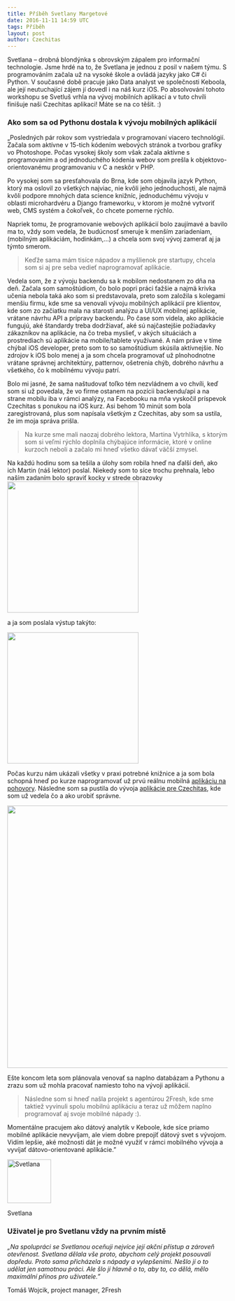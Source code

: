 ```yaml
---
title: Příběh Svetlany Margetové
date: 2016-11-11 14:59 UTC
tags: Příběh
layout: post
author: Czechitas
---
```


Svetlana – drobná blondýnka s obrovským zápalem pro informační technologie. Jsme hrdé na to, že Svetlana je jednou z posil v našem týmu. S programováním začala už na vysoké škole a ovládá jazyky jako C# či Python. V současné době pracuje jako Data analyst ve společnosti Keboola, ale její neutuchající zájem jí dovedl i na náš kurz iOS. Po absolvování tohoto workshopu se Svetluš vrhla na vývoj mobilních aplikací a v tuto chvíli finišuje naši Czechitas aplikaci! Máte se na co těšit. :)

### Ako som sa od Pythonu dostala k vývoju mobilných aplikácií
 
„Posledných pár rokov som vystriedala v programovaní viacero technológií. Začala som aktívne v 15-tich kódením webových stránok a tvorbou grafiky vo Photoshope. Počas vysokej školy som však začala aktívne s programovaním a od jednoduchého kódenia webov som prešla k objektovo-orientovanému programovaniu v C a neskôr v PHP.

Po vysokej som sa presťahovala do Brna, kde som objavila jazyk Python, ktorý ma oslovil zo všetkých najviac, nie kvôli jeho jednoduchosti, ale najmä kvôli podpore mnohých data science knižníc, jednoduchému vývoju v oblasti microhardvéru a Django frameworku, v ktorom je možné vytvoriť web, CMS systém a čokoľvek, čo chcete pomerne rýchlo.

Napriek tomu, že programovanie webových aplikácií bolo zaujímavé a bavilo ma to, vždy som vedela, že budúcnosť smeruje k menším zariadeniam, (mobilným aplikáciám, hodinkám,…) a chcela som svoj vývoj zamerať aj ja týmto smerom. 
<blockquote>
Keďže sama mám tisíce nápadov a myšlienok pre startupy, chcela som si aj pre seba vedieť naprogramovať aplikácie.
</blockquote>
Vedela som, že z vývoju backendu sa k mobilom nedostanem zo dňa na deň. Začala som samoštúdiom, čo bolo popri práci ťažšie a najmä krivka učenia nebola taká ako som si predstavovala, preto som založila s kolegami menšiu firmu, kde sme sa venovali vývoju mobilných aplikácií pre klientov, kde som zo začiatku mala na starosti analýzu a UI/UX mobilnej aplikácie, vrátane návrhu API a prípravy backendu. Po čase som videla, ako aplikácie fungujú, aké štandardy treba dodržiavať, aké sú najčastejšie požiadavky zákazníkov na aplikácie, na čo treba myslieť, v akých situáciách a prostrediach sú aplikácie na mobile/tablete využívané. A nám práve v tíme chýbal iOS developer, preto som to so samoštúdium skúsila aktívnejšie. No zdrojov k iOS bolo menej a ja som chcela programovať už plnohodnotne vrátane správnej architektúry, patternov, ošetrenia chýb, dobrého návrhu a všetkého, čo k mobilnému vývoju patrí.

Bolo mi jasné, že sama naštudovať toľko tém nezvládnem a vo chvíli, keď som si už povedala, že vo firme ostanem na pozícii backendu/api a na strane mobilu iba v rámci analýzy, na Facebooku na mňa vyskočil príspevok Czechitas s ponukou na iOS kurz. Asi behom 10 minút som bola zaregistrovaná, plus som napísala všetkým z Czechitas, aby som sa ustila, že im moja správa prišla.
<blockquote>
Na kurze sme mali naozaj dobrého lektora, Martina Vytrhlíka, s ktorým som si veľmi rýchlo doplnila chýbajúce informácie, ktoré v online kurzoch neboli a začalo mi hneď všetko dávať väčší zmysel. 
</blockquote>
Na každú hodinu som sa tešila a úlohy som robila hneď na ďalší deň, ako ich Martin (náš lektor) poslal. Niekedy som to síce trochu prehnala, lebo naším zadaním bolo spraviť kocky v strede obrazovky
<img class="center" src="/images/sv 3.png" width="300px">

a ja som poslala výstup takýto:

<img class="center" src="/images/sv 2.png" width="300px">

Počas kurzu nám ukázali všetky v praxi potrebné knižnice a ja som bola schopná hneď po kurze naprogramovať už prvú reálnu mobilná <a href="https://itunes.apple.com/WebObjects/MZStore.woa/wa/viewSoftware?id=1130938387&mt=8">aplikáciu na pohovory</a>. Následne som sa pustila do vývoja <a href="https://itunes.apple.com/WebObjects/MZStore.woa/wa/viewSoftware?id=1152586527&mt=8">aplikácie pre Czechitas</a>, kde som už vedela čo a ako urobiť správne. 

<img width="600px" src="/images/sv 1.png">

Ešte koncom leta som plánovala venovať sa naplno databázam a Pythonu a zrazu som už mohla pracovať namiesto toho na vývoji aplikácií. 
<blockquote>
Následne som si hneď našla projekt s agentúrou 2Fresh, kde sme taktiež vyvinuli spolu mobilnú aplikáciu a teraz už môžem naplno programovať aj svoje mobilné nápady :). 
</blockquote>

Momentálne pracujem ako dátový analytik v Keboole, kde síce priamo mobilné aplikácie nevyvíjam, ale viem dobre prepojíť dátový svet s vývojom. Vidím lepšie, aké možnosti dát je možné využiť v rámci mobilného vývoja a vyvíjať dátovo-orientované aplikácie.”
<div class="obrazek"><img src="/images/Svetlana.png" alt="Svetlana" width="100px">
</div>
 <p class="podpis photo">
     Svetlana
 </p>

### Uživatel je pro Svetlanu vždy na prvním místě

<i>„Na spolupráci se Svetlanou oceňuji nejvíce její akční přístup a zároveň otevřenost. Svetlana dělala vše proto, abychom celý projekt posouvali dopředu. Proto sama přicházela s nápady a vylepšeními. Nešlo jí o to udělat jen samotnou práci. Ale šlo jí hlavně o to, aby to, co dělá, mělo maximální přínos pro uživatele.”</i> 

 <p class="podpis">
    Tomáš Wojcik, project manager, 2Fresh
 </p>

